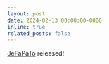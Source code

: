```yaml
---
layout: post
date: 2024-02-13 00:00:00-0000
inline: true
related_posts: false
---
```


<!-- A simple inline announcement. -->

[JeFaPaTo](https://github.com/cvjena/JeFaPaTo) released!
